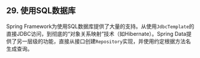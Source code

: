## 29. 使用SQL数据库

Spring Framework为使用SQL数据库提供了大量的支持。从使用`JdbcTemplate`的直接JDBC访问，到彻底的“对象关系映射”技术（如Hibernate）。Spring Data提供了另一层级的功能，直接从接口创建`Repository`实现，并使用约定根据方法名生成查询。
